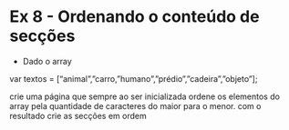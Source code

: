 # Ex 8 - Ordenando o conteúdo de secções

- Dado o array

var textos = [“animal”,”carro,”humano”,”prédio”,”cadeira”,”objeto”];

crie uma página que sempre ao ser inicializada ordene os elementos do array pela quantidade de caracteres do maior para o menor. com o resultado crie as secções em ordem